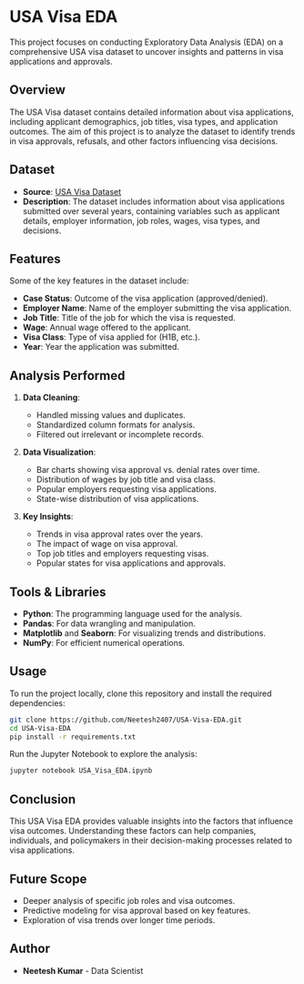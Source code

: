 
# USA Visa EDA

This project focuses on conducting Exploratory Data Analysis (EDA) on a comprehensive USA visa dataset to uncover insights and patterns in visa applications and approvals.

## Overview

The USA Visa dataset contains detailed information about visa applications, including applicant demographics, job titles, visa types, and application outcomes. The aim of this project is to analyze the dataset to identify trends in visa approvals, refusals, and other factors influencing visa decisions.

## Dataset

- **Source**: [USA Visa Dataset](#)
- **Description**: The dataset includes information about visa applications submitted over several years, containing variables such as applicant details, employer information, job roles, wages, visa types, and decisions.

## Features

Some of the key features in the dataset include:
- **Case Status**: Outcome of the visa application (approved/denied).
- **Employer Name**: Name of the employer submitting the visa application.
- **Job Title**: Title of the job for which the visa is requested.
- **Wage**: Annual wage offered to the applicant.
- **Visa Class**: Type of visa applied for (H1B, etc.).
- **Year**: Year the application was submitted.

## Analysis Performed

1. **Data Cleaning**:
   - Handled missing values and duplicates.
   - Standardized column formats for analysis.
   - Filtered out irrelevant or incomplete records.

2. **Data Visualization**:
   - Bar charts showing visa approval vs. denial rates over time.
   - Distribution of wages by job title and visa class.
   - Popular employers requesting visa applications.
   - State-wise distribution of visa applications.

3. **Key Insights**:
   - Trends in visa approval rates over the years.
   - The impact of wage on visa approval.
   - Top job titles and employers requesting visas.
   - Popular states for visa applications and approvals.

## Tools & Libraries

- **Python**: The programming language used for the analysis.
- **Pandas**: For data wrangling and manipulation.
- **Matplotlib** and **Seaborn**: For visualizing trends and distributions.
- **NumPy**: For efficient numerical operations.

## Usage

To run the project locally, clone this repository and install the required dependencies:

```bash
git clone https://github.com/Neetesh2407/USA-Visa-EDA.git
cd USA-Visa-EDA
pip install -r requirements.txt
```

Run the Jupyter Notebook to explore the analysis:

```bash
jupyter notebook USA_Visa_EDA.ipynb
```

## Conclusion

This USA Visa EDA provides valuable insights into the factors that influence visa outcomes. Understanding these factors can help companies, individuals, and policymakers in their decision-making processes related to visa applications.

## Future Scope

- Deeper analysis of specific job roles and visa outcomes.
- Predictive modeling for visa approval based on key features.
- Exploration of visa trends over longer time periods.

## Author

- **Neetesh Kumar** - Data Scientist
